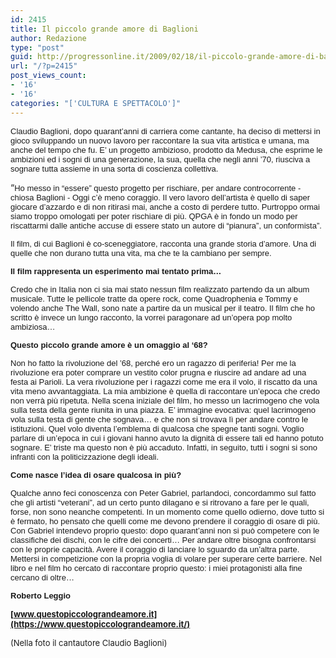 ```yaml
---
id: 2415
title: Il piccolo grande amore di Baglioni
author: Redazione
type: "post"
guid: http://progressonline.it/2009/02/18/il-piccolo-grande-amore-di-baglioni/
url: "/?p=2415"
post_views_count:
- '16'
- '16'
categories: "['CULTURA E SPETTACOLO']"
---
```


<font face="Tahoma, sans-serif"><font size="2"><span>Claudio Baglioni, dopo quarant’anni di carriera come cantante, ha deciso di mettersi in gioco sviluppando un nuovo lavoro per raccontare la sua vita artistica e umana, ma anche del tempo che fu. E’ un progetto ambizioso, prodotto da Medusa, che esprime le ambizioni ed i sogni di una generazione, la sua, quella che negli anni ’70, riusciva a sognare tutta assieme in una sorta di coscienza collettiva. </span></font></font>

“<font face="Tahoma, sans-serif"><font size="2"><span>Ho messo in “essere” questo progetto per rischiare, per andare controcorrente - chiosa Baglioni - Oggi c’è meno coraggio. Il vero lavoro dell’artista è quello di saper giocare d’azzardo e di non ritirasi mai, anche a costo di perdere tutto. Purtroppo ormai siamo troppo omologati per poter rischiare di più. QPGA è in fondo un modo per riscattarmi dalle antiche accuse di essere stato un autore di “pianura”, un conformista”. </span></font></font>

<font face="Tahoma, sans-serif"><font size="2"><span>Il film, di cui Baglioni è co-sceneggiatore, racconta una grande storia d’amore. Una di quelle che non durano tutta una vita, ma che te la cambiano per sempre. </span></font></font>

<font face="Tahoma, sans-serif"><font size="2"><span>**Il film rappresenta un esperimento mai tentato prima…**</span></font></font>

<font face="Tahoma, sans-serif"><font size="2"><span>Credo che in Italia non ci sia mai stato nessun film realizzato partendo da un album musicale. Tutte le pellicole tratte da opere rock, come Quadrophenia e Tommy e volendo anche The Wall, sono nate a partire da un musical per il teatro. Il film che ho scritto è invece un lungo racconto, la vorrei paragonare ad un’opera pop molto ambiziosa…</span></font></font>

<font face="Tahoma, sans-serif"><font size="2"><span>**Questo piccolo grande amore è un omaggio al ‘68?**</span></font></font>

<font face="Tahoma, sans-serif"><font size="2"><span>N</span><span>on ho fatto la rivoluzione del ’68, perché ero un ragazzo di periferia! Per me la rivoluzione era poter comprare un vestito color prugna e riuscire ad andare ad una festa ai Parioli. La vera rivoluzione per i ragazzi come me era il volo, il riscatto da una vita meno avvantaggiata. La mia ambizione è quella di raccontare un’epoca che credo non verrà più ripetuta. Nella scena iniziale del film, ho messo un lacrimogeno che vola sulla testa della gente riunita in una piazza. E’ immagine evocativa: quel lacrimogeno vola sulla testa di gente che sognava… e che non si trovava lì per andare contro le istituzioni. Quel volo diventa l’emblema di qualcosa che spegne tanti sogni. Voglio parlare di un’epoca in cui i giovani hanno avuto la dignità di essere tali ed hanno potuto sognare. E’ triste ma questo non è più accaduto. Infatti, in seguito, tutti i sogni si sono infranti con la politicizzazione degli ideali.</span></font></font>

<font face="Tahoma, sans-serif"><font size="2">**Come nasce l’idea di osare qualcosa in più?**</font></font>

<font face="Tahoma, sans-serif"><font size="2">Qualche anno feci conoscenza con Peter Gabriel, parlandoci, concordammo sul fatto che gli artisti “veterani”, ad un certo punto dilagano e si ritrovano a fare per le quali, forse, non sono neanche competenti. In un momento come quello odierno, dove tutto si è fermato, ho pensato che quelli come me devono prendere il coraggio di osare di più. Con Gabriel intendevo proprio questo: dopo quarant’anni non si può competere con le classifiche dei dischi, con le cifre dei concerti… Per andare oltre bisogna confrontarsi con le proprie capacità. Avere il coraggio di lanciare lo sguardo da un’altra parte. Mettersi in competizione con la propria voglia di volare per superare certe barriere. Nel libro e nel film ho cercato di raccontare proprio questo: i miei protagonisti alla fine cercano di oltre…</font></font>

<font face="Tahoma, sans-serif"><font size="2">**Roberto Leggio**</font></font>

**<font size="2">[www.questopiccolograndeamore.it](https://www.questopiccolograndeamore.it/) </font>**

<font size="2">(Nella foto il cantautore Claudio Baglioni)</font>